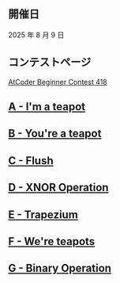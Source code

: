 ## 開催日

2025 年 8 月 9 日

## コンテストページ

[AtCoder Beginner Contest 418](https://atcoder.jp/contests/abc418)

## [A - I'm a teapot](https://atcoder.jp/contests/abc418/tasks/abc418_a)

## [B - You're a teapot](https://atcoder.jp/contests/abc418/tasks/abc418_b)

## [C - Flush](https://atcoder.jp/contests/abc418/tasks/abc418_c)

## [D - XNOR Operation](https://atcoder.jp/contests/abc418/tasks/abc418_d)

## [E - Trapezium](https://atcoder.jp/contests/abc418/tasks/abc418_e)

## [F - We're teapots](https://atcoder.jp/contests/abc418/tasks/abc418_f)

## [G - Binary Operation](https://atcoder.jp/contests/abc418/tasks/abc418_g)

